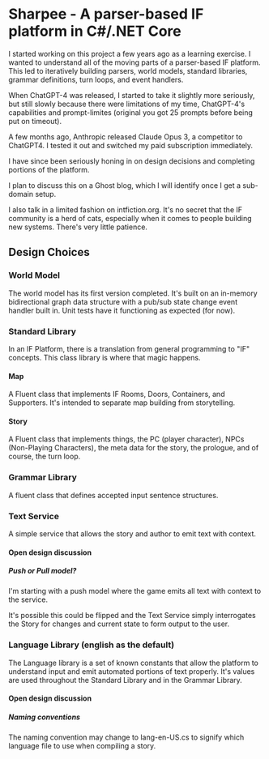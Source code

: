 # Sharpee - A parser-based IF platform in C#/.NET Core

I started working on this project a few years ago as a learning exercise. I wanted to understand all of the moving parts of a parser-based IF platform. This led to iteratively building parsers, world models, standard libraries, grammar definitions, turn loops, and event handlers.

When ChatGPT-4 was released, I started to take it slightly more seriously, but still slowly because there were limitations of my time, ChatGPT-4's capabilities and prompt-limites (original you got 25 prompts before being put on timeout).

A few months ago, Anthropic released Claude Opus 3, a competitor to ChatGPT4. I tested it out and switched my paid subscription immediately.

I have since been seriously honing in on design decisions and completing portions of the platform.

I plan to discuss this on a Ghost blog, which I will identify once I get a sub-domain setup.

I also talk in a limited fashion on intfiction.org. It's no secret that the IF community is a herd of cats, especially when it comes to people building new systems. There's very little patience.

## Design Choices

### World Model
The world model has its first version completed. It's built on an in-memory bidirectional graph data structure with a pub/sub state change event handler built in. Unit tests have it functioning as expected (for now).

### Standard Library
In an IF Platform, there is a translation from general programming to "IF" concepts. This class library is where that magic happens.

#### Map
A Fluent class that implements IF Rooms, Doors, Containers, and Supporters. It's intended to separate map building from storytelling.

#### Story
A Fluent class that implements things, the PC (player character), NPCs (Non-Playing Characters), the meta data for the story, the prologue, and of course, the turn loop.

### Grammar Library
A fluent class that defines accepted input sentence structures.

### Text Service
A simple service that allows the story and author to emit text with context.

#### Open design discussion
##### Push or Pull model?
I'm starting with a push model where the game emits all text with context to the service.

It's possible this could be flipped and the Text Service simply interrogates the Story for changes and current state to form output to the user.

### Language Library (english as the default)
The Language library is a set of known constants that allow the platform to understand input and emit automated portions of text properly. It's values are used throughout the Standard Library and in the Grammar Library.

#### Open design discussion
##### Naming conventions
The naming convention may change to lang-en-US.cs to signify which language file to use when compiling a story.
